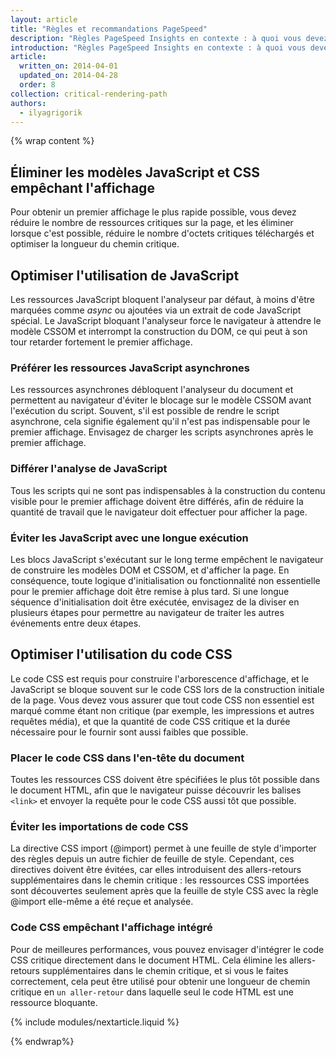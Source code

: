 ```yaml
---
layout: article
title: "Règles et recommandations PageSpeed"
description: "Règles PageSpeed Insights en contexte : à quoi vous devez faire attention lorsque vous optimisez le chemin critique du rendu, et pourquoi."
introduction: "Règles PageSpeed Insights en contexte : à quoi vous devez faire attention lorsque vous optimisez le chemin critique du rendu, et pourquoi."
article:
  written_on: 2014-04-01
  updated_on: 2014-04-28
  order: 8
collection: critical-rendering-path
authors:
  - ilyagrigorik
---
```

{% wrap content %}

## Éliminer les modèles JavaScript et CSS empêchant l'affichage

Pour obtenir un premier affichage le plus rapide possible, vous devez réduire le nombre de ressources critiques sur la page, et les éliminer lorsque c'est possible, réduire le nombre d'octets critiques téléchargés et optimiser la longueur du chemin critique.

## Optimiser l'utilisation de JavaScript

Les ressources JavaScript bloquent l'analyseur par défaut, à moins d'être marquées comme _async_ ou ajoutées via un extrait de code JavaScript spécial. Le JavaScript bloquant l'analyseur force le navigateur à attendre le modèle CSSOM et interrompt la construction du DOM, ce qui peut à son tour retarder fortement le premier affichage.

### **Préférer les ressources JavaScript asynchrones**

Les ressources asynchrones débloquent l'analyseur du document et permettent au navigateur d'éviter le blocage sur le modèle CSSOM avant l'exécution du script. Souvent, s'il est possible de rendre le script asynchrone, cela signifie également qu'il n'est pas indispensable pour le premier affichage. Envisagez de charger les scripts asynchrones après le premier affichage.

### **Différer l'analyse de JavaScript**

Tous les scripts qui ne sont pas indispensables à la construction du contenu visible pour le premier affichage doivent être différés, afin de réduire la quantité de travail que le navigateur doit effectuer pour afficher la page.

### **Éviter les JavaScript avec une longue exécution**

Les blocs JavaScript s'exécutant sur le long terme empêchent le navigateur de construire les modèles DOM et CSSOM, et d'afficher la page. En conséquence, toute logique d'initialisation ou fonctionnalité non essentielle pour le premier affichage doit être remise à plus tard. Si une longue séquence d'initialisation doit être exécutée, envisagez de la diviser en plusieurs étapes pour permettre au navigateur de traiter les autres événements entre deux étapes.

## Optimiser l'utilisation du code CSS

Le code CSS est requis pour construire l'arborescence d'affichage, et le JavaScript se bloque souvent sur le code CSS lors de la construction initiale de la page. Vous devez vous assurer que tout code CSS non essentiel est marqué comme étant non critique (par exemple, les impressions et autres requêtes média), et que la quantité de code CSS critique et la durée nécessaire pour le fournir sont aussi faibles que possible.

### **Placer le code CSS dans l'en-tête du document**

Toutes les ressources CSS doivent être spécifiées le plus tôt possible dans le document HTML, afin que le navigateur puisse découvrir les balises `<link>` et envoyer la requête pour le code CSS aussi tôt que possible.

### **Éviter les importations de code CSS**

La directive CSS import (@import) permet à une feuille de style d'importer des règles depuis un autre fichier de feuille de style. Cependant, ces directives doivent être évitées, car elles introduisent des allers-retours supplémentaires dans le chemin critique : les ressources CSS importées sont découvertes seulement après que la feuille de style CSS avec la règle @import elle-même a été reçue et analysée.

### **Code CSS empêchant l'affichage intégré**

Pour de meilleures performances, vous pouvez envisager d'intégrer le code CSS critique directement dans le document HTML. Cela élimine les allers-retours supplémentaires dans le chemin critique, et si vous le faites correctement, cela peut être utilisé pour obtenir une longueur de chemin critique en `un aller-retour` dans laquelle seul le code HTML est une ressource bloquante.

{% include modules/nextarticle.liquid %}

{% endwrap%}

